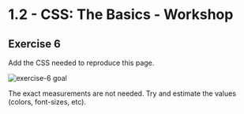# 1.2 - CSS: The Basics - Workshop

## Exercise 6

Add the CSS needed to reproduce this page.

![exercise-6 goal](../../assets/ex-6-goal.png)

The exact measurements are not needed. Try and estimate the values (colors, font-sizes, etc).